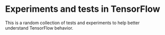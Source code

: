 # Experiments and tests in TensorFlow

This is a random collection of tests and experiments to help better understand
TensorFlow behavior.


